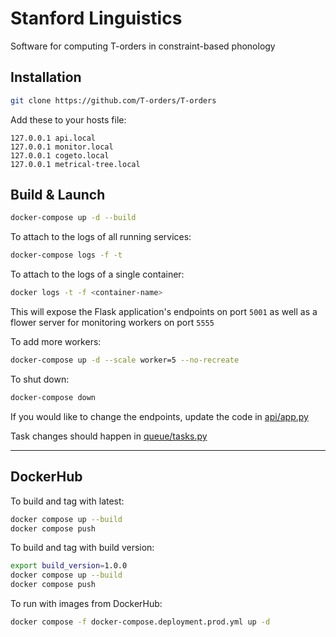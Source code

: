 # Stanford Linguistics

Software for computing T-orders in constraint-based phonology

## Installation

```bash
git clone https://github.com/T-orders/T-orders
```

Add these to your hosts file:

```text
127.0.0.1 api.local
127.0.0.1 monitor.local
127.0.0.1 cogeto.local
127.0.0.1 metrical-tree.local
```

## Build & Launch

```bash
docker-compose up -d --build
```

To attach to the logs of all running services:

```bash
docker-compose logs -f -t
```

To attach to the logs of a single container:

```bash
docker logs -t -f <container-name>
```

This will expose the Flask application's endpoints on port `5001` as well as a flower server for monitoring workers on port `5555`

To add more workers:

```bash
docker-compose up -d --scale worker=5 --no-recreate
```

To shut down:

```bash
docker-compose down
```

If you would like to change the endpoints, update the code in [api/app.py](api/app.py)

Task changes should happen in [queue/tasks.py](celery-queue/tasks.py)

---

## DockerHub

To build and tag with latest:

```bash
docker compose up --build
docker compose push
```

To build and tag with build version:

```bash
export build_version=1.0.0
docker compose up --build
docker compose push
```

To run with images from DockerHub:

```bash
docker compose -f docker-compose.deployment.prod.yml up -d
```
